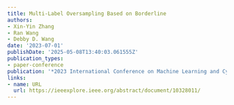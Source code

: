 ```yaml
---
title: Multi-Label Oversampling Based on Borderline
authors:
- Xin-Yin Zhang
- Ran Wang
- Debby D. Wang
date: '2023-07-01'
publishDate: '2025-05-08T13:40:03.061555Z'
publication_types:
- paper-conference
publication: '*2023 International Conference on Machine Learning and Cybernetics (ICMLC)*'
links:
- name: URL
  url: https://ieeexplore.ieee.org/abstract/document/10328011/
---
```

